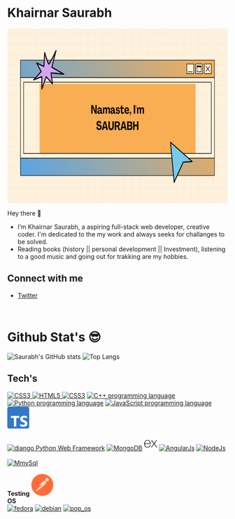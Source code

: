 # Khairnar Saurabh

<img alt="Saurabh's Github Banner" height=400 width=800 align='center' src='./assets/saurabh.png'>


Hey there 👋

- I’m Khairnar Saurabh, a aspiring full-stack web developer, creative coder. I'm dedicated to the my work and always seeks for challanges to be solved. 
- Reading books (history || personal development || Investment), listening to a good music and going out for trakking are my hobbies.


## Connect with me 
- [Twitter](https://twitter.com/aka__sawy)
<br>

# Github Stat's :sunglasses:
![Saurabh's GitHub stats](https://github-readme-stats.vercel.app/api?username=khairnarsaurabh23&hide=total_stars_earned&theme=cobalt&show_icons=true)
![Top Langs](https://github-readme-stats.vercel.app/api/top-langs/?username=khairnarsaurabh23&layout=compact&theme=cobalt)


## Tech's


<a href='#'>
  <!-- CSS3 logo -->
  <img height="50" alt="CSS3" src="https://upload.wikimedia.org/wikipedia/commons/thumb/d/d5/CSS3_logo_and_wordmark.svg/256px-CSS3_logo_and_wordmark.svg.png">
  <!-- HTML5 logo -->
  <img height="40" alt="HTML5" src="https://upload.wikimedia.org/wikipedia/commons/3/38/HTML5_Badge.svg">
  <!-- bootstrap -->
  <img height="40" alt="CSS3" src="https://upload.wikimedia.org/wikipedia/commons/b/b2/Bootstrap_logo.svg"></a>
<!-- C++ logo -->
<a href="https://devdocs.io/cpp/"><img width="50" alt="C++ programming language" src="https://upload.wikimedia.org/wikipedia/commons/1/18/ISO_C%2B%2B_Logo.svg"></a>
<!-- Python logo -->
<a href="https://docs.python.org"><img width="50" alt="Python programming language" src="https://upload.wikimedia.org/wikipedia/commons/c/c3/Python-logo-notext.svg"></a>
<!-- JS logo -->
<a title="JS" href="https://developer.mozilla.org/en-US/docs/Web/JavaScript"><img width="50" alt="JavaScript programming language" src="https://upload.wikimedia.org/wikipedia/commons/9/99/Unofficial_JavaScript_logo_2.svg"></a>
<!-- Ts logo -->
<a title="TYPESCRIPT" href="https://www.typescriptlang.org/docs/"><img width="50" src="./assets/ts.svg"></a>
<br><br>
<!-- django logo -->
<a title="django" href="http://www.djangoproject.com"><img width="80" alt="django Python Web Framework" src="https://static.djangoproject.com/img/logos/django-logo-positive.svg"></a>
<!-- MongoDB logo -->
<a title="MongoDB" href="https://docs.mongodb.com"><img width="90" alt="MongoDB" src="https://upload.wikimedia.org/wikipedia/commons/9/93/MongoDB_Logo.svg"></a>
<!-- ExpressJs logo -->
<a title="ExpressJs" href="https://expressjs.com/"><img width="30" alt="ExpressJs" src="./assets/ex.svg"></a>
<!-- AngularJs logo -->
<a title="AngularJs" href="https://angular.io/"><img width="30" alt="AngularJs" src="https://upload.wikimedia.org/wikipedia/commons/c/cf/Angular_full_color_logo.svg"></a>
<!-- Nodejs logo -->
<a title="NodeJs" href="https://nodejs.org/"><img width="90" alt="NodeJs" src="https://upload.wikimedia.org/wikipedia/commons/7/7e/Node.js_logo_2015.svg"></a>
<!-- MmySql Logo -->
<br><br>
<a title="MySql" href="https://dev.mysql.com/doc/"><img width="60" alt="MmySql" src="https://www.mysql.com/common/logos/logo-mysql-170x115.png"></a>
<br><br>
<b>Testing</b>
<img width="50" alt="postman" style="display:inline" src="./assets/postman.svg">
<br>
<b>OS</b><br>
<a title="fedora linux 33" href="https://getfedora.org/"><img width="60" alt="fedora" src="https://upload.wikimedia.org/wikipedia/commons/b/bd/Fedora-logo.svg"></a>
<a title="debian linux" href="https://www.debian.org/"><img width="60" alt="debian" src="https://upload.wikimedia.org/wikipedia/commons/6/6c/Faenza-distributor-logo-debian.svg"></a>
<a title="pop os" href="https://pop.system76.com/"><img width="60" alt="pop_os" src="https://upload.wikimedia.org/wikipedia/commons/c/c5/Pop_OS-Logo-nobg.svg"></a>




